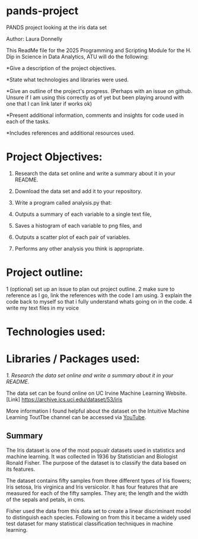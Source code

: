 # pands-project
PANDS project looking at the iris data set

Author: Laura Donnelly

This ReadMe file for the 2025 Programming and Scripting Module for the H. Dip in Science in Data Analytics, ATU will do the following:

*Give a description of the project objectives.

*State what technologies and libraries were used.

*Give an outline of the project's progress. (Perhaps with an issue on github. Unsure if I am using this correctly as of yet but been playing around with one that I can link later if works ok)

*Present additional information, comments and insights for code used in each of the tasks.

*Includes references and additional resources used.

# Project Objectives:
1. Research the data set online and write a summary about it in your README. 
2. Download the data set and add it to your repository.
   
3. Write a program called analysis.py that:
   
1. Outputs a summary of each variable to a single text file, 
2. Saves a histogram of each variable to png files, and 
3. Outputs a scatter plot of each pair of variables. 
4. Performs any other analysis you think is appropriate.



# Project outline:

1 (optional) set up an issue to plan out project outline. 
2 make sure to reference as I go, link the references with the code I am using.
3 explain the code back to myself so that i fully understand whats going on in the code.
4 write my text files in my voice


# Technologies used:


# Libraries / Packages used:



*1. Research the data set online and write a summary about it in your README.*

The data set can be found online on UC Irvine Machine Learning Website.
[Link] https://archive.ics.uci.edu/dataset/53/iris

More information I found helpful about the dataset on the Intuitive Machine Learning ToutTbe channel can be accessed via [YouTube](https://www.youtube.com/watch?v=5dLG3JDk2VU).

## Summary

The Iris dataset is one of the most popualr datasets used in statistics and machine learning. It was collected in 1936 by Statistician and Biologist Ronald Fisher. The purpose of the dataset is to classify the data based on its features.

The dataset contains fifty samples from three different types of Iris flowers; Iris setosa, Iris virginica and Iris versicolor. It has four features that are measured for each of the fifty samples. They are; the length and the width of the sepals and petals, in cms.

Fisher used the data from this data set to create a linear discriminant model to distinguish each species. Following on from this it became a widely used test dataset for many statistical classification techniques in machine learning.


